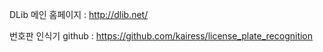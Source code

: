 DLib 메인 홈페이지 : http://dlib.net/

번호판 인식기 github : https://github.com/kairess/license_plate_recognition

